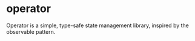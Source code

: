 # operator
Operator is a simple, type-safe state management library, inspired by the observable pattern.
